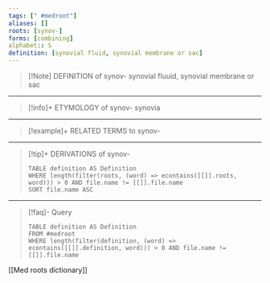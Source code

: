 ```yaml
---
tags: [" #medroot"]
aliases: []
roots: [synov-]
forms: [combining]
alphabet:: S
definition: [synovial fluid, synovial membrane or sac]
---
```

>[!Note] DEFINITION of synov-
>synovial fluuid, synovial membrane or sac
_____
>[!info]+ ETYMOLOGY of synov-
>synovia
_____
>[!example]+ RELATED TERMS to synov-
>
_____
>[!tip]+ DERIVATIONS of synov-
>```dataview
>TABLE definition AS Definition 
>WHERE length(filter(roots, (word) => econtains([[]].roots, word))) > 0 AND file.name != [[]].file.name
>SORT file.name ASC
>```
___
>[!faq]- Query
>```dataview
>TABLE definition AS Definition
>FROM #medroot
>WHERE length(filter(definition, (word) => econtains([[]].definition, word))) > 0 AND file.name != [[]].file.name
>```

[[Med roots dictionary]]